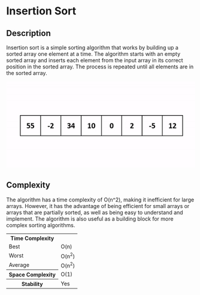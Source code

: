 # Insertion Sort

## Description

Insertion sort is a simple sorting algorithm that works by building up a sorted array one element at a time. The algorithm starts with an empty sorted array and inserts each element from the input array in its correct position in the sorted array. The process is repeated until all elements are in the sorted array.

![Insertion Sort](insertion-sort.gif)

## Complexity

The algorithm has a time complexity of O(n^2), making it inefficient for large arrays. However, it has the advantage of being efficient for small arrays or arrays that are partially sorted, as well as being easy to understand and implement. The algorithm is also useful as a building block for more complex sorting algorithms.

<table border="0"><tbody>
<tr><th><strong>Time Complexity</strong></th>
<td>&nbsp;</td>
</tr><tr><td>Best</td>
	<td>O(n)</td>
</tr><tr><td>Worst</td>
	<td>O(n<sup>2</sup>)</td>
</tr><tr><td>Average</td>
	<td>O(n<sup>2</sup>)</td>
</tr><tr><th><strong>Space Complexity</strong></th>
	<td>O(1)</td>
</tr><tr><th><strong>Stability</strong></th>
	<td>Yes</td>
</tr></tbody>
</table>
